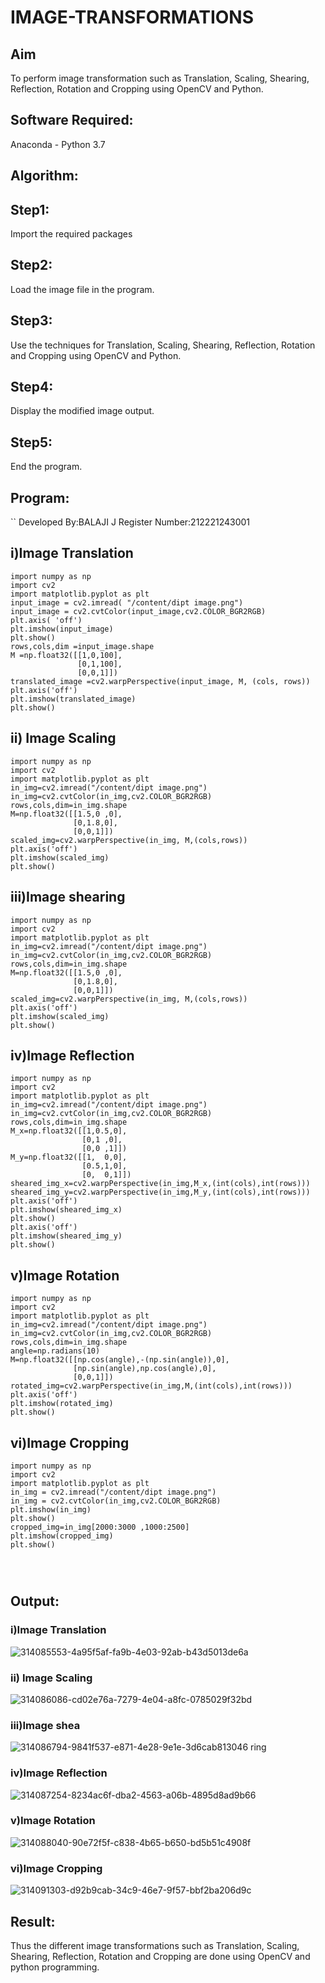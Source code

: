 # IMAGE-TRANSFORMATIONS


## Aim
To perform image transformation such as Translation, Scaling, Shearing, Reflection, Rotation and Cropping using OpenCV and Python.

## Software Required:
Anaconda - Python 3.7

## Algorithm:
## Step1:
Import the required packages
## Step2:
Load the image file in the program.
## Step3:
Use the techniques for Translation, Scaling, Shearing, Reflection, Rotation and Cropping using OpenCV and Python.
## Step4:
Display the modified image output.
## Step5:
End the program.
## Program:
``
Developed By:BALAJI J
Register Number:212221243001
## i)Image Translation
```
import numpy as np
import cv2
import matplotlib.pyplot as plt
input_image = cv2.imread( "/content/dipt image.png")
input_image = cv2.cvtColor(input_image,cv2.COLOR_BGR2RGB)
plt.axis( 'off')
plt.imshow(input_image)
plt.show()
rows,cols,dim =input_image.shape
M =np.float32([[1,0,100],
               [0,1,100],
               [0,0,1]])
translated_image =cv2.warpPerspective(input_image, M, (cols, rows))
plt.axis('off')
plt.imshow(translated_image)
plt.show()
```

## ii) Image Scaling
```
import numpy as np
import cv2
import matplotlib.pyplot as plt
in_img=cv2.imread("/content/dipt image.png")
in_img=cv2.cvtColor(in_img,cv2.COLOR_BGR2RGB)
rows,cols,dim=in_img.shape
M=np.float32([[1.5,0 ,0],
              [0,1.8,0],
              [0,0,1]])
scaled_img=cv2.warpPerspective(in_img, M,(cols,rows))
plt.axis('off')
plt.imshow(scaled_img)
plt.show()
```


## iii)Image shearing
```
import numpy as np
import cv2
import matplotlib.pyplot as plt
in_img=cv2.imread("/content/dipt image.png")
in_img=cv2.cvtColor(in_img,cv2.COLOR_BGR2RGB)
rows,cols,dim=in_img.shape
M=np.float32([[1.5,0 ,0],
              [0,1.8,0],
              [0,0,1]])
scaled_img=cv2.warpPerspective(in_img, M,(cols,rows))
plt.axis('off')
plt.imshow(scaled_img)
plt.show()
```


## iv)Image Reflection

```
import numpy as np
import cv2
import matplotlib.pyplot as plt
in_img=cv2.imread("/content/dipt image.png")
in_img=cv2.cvtColor(in_img,cv2.COLOR_BGR2RGB)
rows,cols,dim=in_img.shape
M_x=np.float32([[1,0.5,0],
                [0,1 ,0],
                [0,0 ,1]])
M_y=np.float32([[1,  0,0],
                [0.5,1,0],
                [0,  0,1]])
sheared_img_x=cv2.warpPerspective(in_img,M_x,(int(cols),int(rows)))
sheared_img_y=cv2.warpPerspective(in_img,M_y,(int(cols),int(rows)))
plt.axis('off')
plt.imshow(sheared_img_x)
plt.show()
plt.axis('off')
plt.imshow(sheared_img_y)
plt.show()
```


## v)Image Rotation

```
import numpy as np
import cv2
import matplotlib.pyplot as plt
in_img=cv2.imread("/content/dipt image.png")
in_img=cv2.cvtColor(in_img,cv2.COLOR_BGR2RGB)
rows,cols,dim=in_img.shape
angle=np.radians(10)
M=np.float32([[np.cos(angle),-(np.sin(angle)),0],
              [np.sin(angle),np.cos(angle),0],
              [0,0,1]])
rotated_img=cv2.warpPerspective(in_img,M,(int(cols),int(rows)))
plt.axis('off')
plt.imshow(rotated_img)
plt.show()
```
## vi)Image Cropping
```
import numpy as np
import cv2
import matplotlib.pyplot as plt
in_img = cv2.imread("/content/dipt image.png")
in_img = cv2.cvtColor(in_img,cv2.COLOR_BGR2RGB)
plt.imshow(in_img)
plt.show()
cropped_img=in_img[2000:3000 ,1000:2500]
plt.imshow(cropped_img)
plt.show()




```
## Output:
### i)Image Translation

![314085553-4a95f5af-fa9b-4e03-92ab-b43d5013de6a](https://github.com/user-attachments/assets/625becee-9682-4f0d-b107-b9e63eb0d712)


### ii) Image Scaling

![314086086-cd02e76a-7279-4e04-a8fc-0785029f32bd](https://github.com/user-attachments/assets/b5fa5c08-a01e-43bb-8595-f9e18aa263a0)


### iii)Image shea

![314086794-9841f537-e871-4e28-9e1e-3d6cab813046](https://github.com/user-attachments/assets/b0b2987a-b49c-4565-a776-5bb85414a08e)
ring


### iv)Image Reflection


![314087254-8234ac6f-dba2-4563-a06b-4895d8ad9b66](https://github.com/user-attachments/assets/f435751d-694c-4592-a0cf-4b36784c5ab5)


### v)Image Rotation

![314088040-90e72f5f-c838-4b65-b650-bd5b51c4908f](https://github.com/user-attachments/assets/185f3013-63fe-442f-9389-6c3cbfb15871)




### vi)Image Cropping

![314091303-d92b9cab-34c9-46e7-9f57-bbf2ba206d9c](https://github.com/user-attachments/assets/cedb4618-f964-4be9-9424-b6858dec0982)


## Result: 

Thus the different image transformations such as Translation, Scaling, Shearing, Reflection, Rotation and Cropping are done using OpenCV and python programming.
